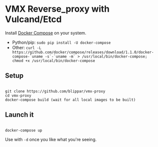 # VMX Reverse_proxy with Vulcand/Etcd

Install [Docker Compose](http://docs.docker.com/compose/) on your system.

* Python/pip: `sudo pip install -U docker-compose`
* Other: ``curl -L https://github.com/docker/compose/releases/download/1.1.0/docker-compose-`uname -s`-`uname -m` > /usr/local/bin/docker-compose; chmod +x /usr/local/bin/docker-compose``

## Setup

```

git clone https://github.com/blippar/vmx-proxy
cd vmx-proxy
docker-compose build (wait for all local images to be built)

```

## Launch it
```

docker-compose up

```

Use with `-d` once you like what you're seeing.


